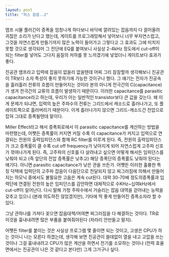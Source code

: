 ```yaml
---
layout: post
title: "히스 잡음..2"
---
```



앰프 시뮬 플러긴이 증폭을 엄청나게 하다보니 바닥에 깔려있는 잡음까지 다 끌어올려 귀찮은 소리가 난다고 했는데, 게이트를 프로그래밍해서 넣어보니 너무 부자연스럽고, 그것을 자연스럽게 만들기까지 많은 노력이 들어가고 그렇다고 그 효과도 그에 미치지 못할 것으로 생각되어 그 전단에 EQ를 붙여보니 사실상 2-4kHz 정도에서 cut-off이 되는 filter를 넣어도 그다지 음질의 저하를 못 느끼겠기에 넣었더니 게이트보다 효과가 좋다. 




진공관 앰프라고 입력에 잡음이 없을리 없을텐데 어찌 그리 잠잠할까 생각해보니 진공관이 TR보다 소자 특성이 좋지 못하기에 가능한 것이구나 했다. 그 얘기는 전자가 진공속을 흘러흘러 전류의 흐름이 만들어지는 것이라 본의 아니게 전극간의 C(capacitance)가 생겨 전극간의 교류의 흐름이 발생하기 때문이다. 이러한 capacitance를 parasitic capacitance라고 하는데, 우리가 아는 일반적인 transistor보다 큰 값을 갖는다. 왜 이게 문제가 되냐면, 입력의 높은 주파수의 전류는 그리드에서 캐소드로 흘러나가고, 또 플레이트쪽으로 흘러버리기 때문이다. 이게 흘러나가지 않으면 그리드-캐소드간 전압으로 잡혀 그대로 증폭될텐데 말이다. 




Miller Effect라고 해서 증폭회로에서 이 parasitic capacitance를 계산하는 방법을 마련했는데, 어쨋든 증폭률이 커지면 커질 수록 이 capacitance가 커지고 입력으로 연결되는 전원의 출력임피던스와 함께 RC filter를 이루게 된다. 즉, 전원의 출력임피던스가 크고 증폭률이 클 수록 cut off frequency가 낮아지게 되어 자연스럽게 고주파 신호가 깎여나가게 된다. 즉, 고주파의 신호를 다 살려내고 싶으면 어떻게 해서든 임피던스를 낮춰야 되고 (즉 앞단의 전압 증폭률은 낮추고) 해당 증폭단의 증폭률도 낮춰야 된다는 얘기다. 아니면 parasitic capacitance가 낮은 관을 쓰든가. 어쨋든 이러한 훌륭한 특징 덕택에 입력단의 고주파 잡음이 다음단으로 전달되지 않고 찌그러짐에 의해서 만들어지는 하모닉 중에서도 불필요한 고음은 계속 cut된다. 대략 30-70배 정도의증폭률과 입력단에 연결된 전원의 높은 임피던스를 감안하면 대체적으로 수KHz~십여kHz에서 cut-off이 일어난다. 다시 말해 가청 주파수에서 거슬리는 잡음 대역을 걷어내는 능력을 갖추고 있으니 (본래 의도하진 않았겠지만), 기타에 딱 좋게 만들어진 증폭소자라 할 수 있다. 




그냥 관하나를 가져다 꽂으면 잡음대책/어여쁜 찌그러짐을 다 해결하는 것이다. TR로 이것을 흉내내려면 많은 부품을 붙여줘야된다 (차라리 안만들고 말지). 




어쨋든 filter를 붙이는 것은 사실상 프로그램 몇 줄이면 되는 것이고, 고생은 CPU가 하는 것이니 나는 모른다 하겠는데, 생각해 보면 진공관이 쓸데없이 열을 내고 고압을 쓰는 것이나 그걸 흉내내려고 CPU가 많은 계산을 하면서 전기를 소모하는 것이나 (전력 효율면에서는 진공관이 나은 것 같다고 본다만) 그게 그거구나 싶다. 





